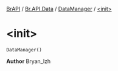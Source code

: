 [BrAPI](../../index.md) / [Br.API.Data](../index.md) / [DataManager](index.md) / [&lt;init&gt;](./-init-.md)

# &lt;init&gt;

`DataManager()`

**Author**
Bryan_lzh

